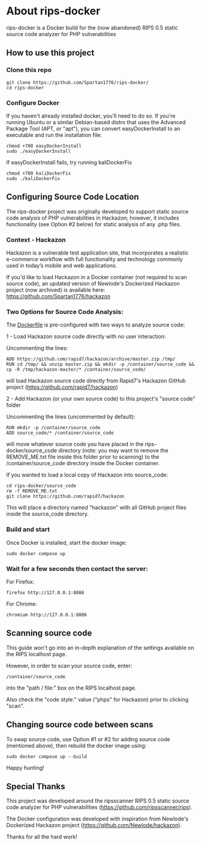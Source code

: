 # About rips-docker
rips-docker is a Docker build for the (now abandoned) RIPS 0.5 static source code analyzer for PHP vulnerabilities

## How to use this project 

### Clone this repo 
```shell
git clone https://github.com/Spartan1776/rips-docker/
cd rips-docker
```

### Configure Docker
If you haven't already installed docker, you'll need to do so. If you're running Ubuntu or a similar Debian-based distro that uses the Advanced Package Tool (APT, or "apt"), you can convert easyDockerInstall to an executable and run the installation file:
```shell
chmod +700 easyDockerInstall
sudo ./easyDockerInstall
```

If easyDockerInstall fails, try running kaliDockerFix
```shell
chmod +700 kaliDockerFix
sudo ./kaliDockerFix
```

## Configuring Source Code Location
The rips-docker project was originally developed to support static source code analysis of PHP vulnerabilities in Hackazon; however, it includes functionality (see Option #2 below) for static analysis of any .php files.

### Context - Hackazon
Hackazon is a vulnerable test application site, that incorporates a realistic e-commerce workflow with full functionality and technology commonly used in today’s mobile and web applications.

If you'd like to load Hackazon in a Docker container (not required to scan source code), an updated version of Newlode's Dockerized Hackazon project (now archived) is available here: https://github.com/Spartan1776/hackazon

### Two Options for Source Code Analysis:
The [Dockerfile](https://github.com/Spartan1776/RIPS_Docker/blob/master/Dockerfile) is pre-configured with two ways to analyze source code:

1 - Load Hackazon source code directly with no user interaction:

Uncommenting the lines:
```shell
ADD https://github.com/rapid7/hackazon/archive/master.zip /tmp/
RUN cd /tmp/ && unzip master.zip && mkdir -p /container/source_code && cp -R /tmp/hackazon-master/* /container/source_code/
```
will load Hackazon source code directly from Rapid7's Hackazon GitHub project (https://github.com/rapid7/hackazon)



2 - Add Hackazon (or your own source code) to this project's "source code" folder

Uncommenting the lines (uncommented by default):
```shell
RUN mkdir -p /container/source_code
ADD source_code/* /container/source_code
```
will move whatever source code you have placed in the rips-docker/source_code directory (note: you may want to remove the REMOVE_ME.txt file inside this folder prior to scanning) to the /container/source_code directory inside the Docker container.

If you wanted to load a local copy of Hackazon into source_code:
```shell
cd rips-docker/source_code
rm -f REMOVE_ME.txt
git clone https://github.com/rapid7/hackazon
```
This will place a directory named "hackazon" with all GitHub project files inside the source_code directory.

### Build and start
Once Docker is installed, start the docker image:
```shell
sudo docker compose up
```

### Wait for a few seconds then contact the server:
For Firefox:
```shell
firefox http://127.0.0.1:8086
```
For Chrome:
```shell
chromium http://127.0.0.1:8086
```

## Scanning source code
This guide won't go into an in-depth explanation of the settings available on the RIPS localhost page.

However, in order to scan your source code, enter:
```shell
/container/source_code
```
into the "path / file:" box on the RIPS localhost page.

Also check the "code style:" value ("phps" for Hackazon) prior to clicking "scan".

## Changing source code between scans

To swap source code, use Option #1 or #2 for adding source code (mentioned above), then rebuild the docker image using:
```shell
sudo docker compose up --build
```

Happy hunting!

## Special Thanks
This project was developed around the ripsscanner RIPS 0.5 static source code analyzer for PHP vulnerabilities (https://github.com/ripsscanner/rips).

The Docker configuration was developed with inspiration from Newlode's Dockerized Hackazon project (https://github.com/Newlode/hackazon).

Thanks for all the hard work!
